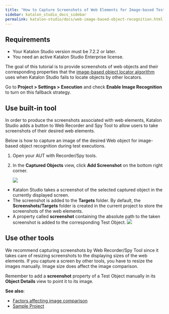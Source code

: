 ```yaml
---
title: "How to Capture Screenshots of Web Elements for Image-based Testing"
sidebar: katalon_studio_docs_sidebar
permalink: katalon-studio/docs/web-image-based-object-recognition.html
---
```

## Requirements

* Your Katalon Studio version must be 7.2.2 or later.
* You need an active Katalon Studio Enterprise license.

The goal of this tutorial is to provide screenshots of web objects and their corresponding properties that the [image-based object locator algorithm](https://docs.katalon.com/katalon-studio/docs/manage-web-test-object.html#visual-object-recognition) uses when Katalon Studio fails to locate objects by other locators.

Go to **Project > Settings > Execution** and check **Enable Image Recognition** to turn on this fallback strategy.

## Use built-in tool

In order to produce the screenshots associated with web elements, Katalon Studio adds a button to Web Recorder and Spy Tool to allow users to take screenshots of their desired web elements.

Below is how to capture an image of the desired Web object for image-based object recognition during test executions.

1. Open your AUT with Recorder/Spy tools.
2. In the **Captured Objects** view, click **Add Screenshot** on the bottom right corner.

   <img src="https://github.com/katalon-studio/docs-images/raw/master/katalon-studio/docs/image-based-web-elements-recognition/recorder.png" width="" height="">

* Katalon Studio takes a screenshot of the selected captured object in the currently displayed screen.
* The screenshot is added to the **Targets** folder. By default, the **Screenshots/Targets** folder is created in the current project to store the screenshots of the web elements.
* A property called **screenshot** containing the absolute path to the taken screenshot is added to the corresponding Test Object.
   <img src="https://github.com/katalon-studio/docs-images/raw/master/katalon-studio/docs/image-based-web-elements-recognition/property.png" width="" height="">

## Use other tools

We recommend capturing screenshots by Web Recorder/Spy Tool since it takes care of resizing screenshots to the displaying sizes of the web elements. If you capture a screen by other tools, you have to resize the images manually. Image size does affect the image comparison.

Remember to add a **screenshot** property of a Test Object manually in its **Object Details** view to point it to its image.

**See also**:

* [Factors affecting image comparison](https://docs.katalon.com/katalon-studio/docs/manage-web-test-object.html#factors-affecting-image-comparison)
* [Sample Project](https://github.com/katalon-studio-samples/image-recognition-web)
